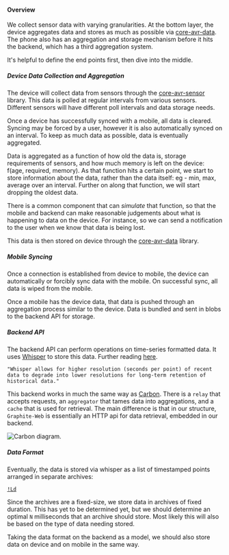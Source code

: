 #### Overview

We collect sensor data with varying granularities. At the bottom layer, the device aggregates data and stores as much as possible via [core-avr-data](core-avr-data.md). The phone also has an aggregation and storage mechanism before it hits the backend, which has a third aggregation system.

It's helpful to define the end points first, then dive into the middle.

##### Device Data Collection and Aggregation

The device will collect data from sensors through the [core-avr-sensor](core-avr-sensor.md) library. This data is polled at regular intervals from various sensors. Different sensors will have different poll intervals and data storage needs.

Once a device has successfully synced with a mobile, all data is cleared. Syncing may be forced by a user, however it is also automatically synced on an interval. To keep as much data as possible, data is eventually aggregated.

Data is aggregated as a function of how old the data is, storage requirements of sensors, and how much memory is left on the device: f(age, required, memory). As that function hits a certain point, we start to store information about the data, rather than the data itself: eg - min, max, average over an interval. Further on along that function, we will start dropping the oldest data.

There is a common component that can _simulate_ that function, so that the mobile and backend can make reasonable judgements about what is happening to data on the device. For instance, so we can send a notification to the user when we know that data is being lost.

This data is then stored on device through the [core-avr-data](core-avr-data.md) library.

##### Mobile Syncing

Once a connection is established from device to mobile, the device can automatically or forcibly sync data with the mobile. On successful sync, all data is wiped from the mobile.

Once a mobile has the device data, that data is pushed through an aggregation process similar to the device. Data is bundled and sent in blobs to the backend API for storage.

##### Backend API

The backend API can perform operations on time-series formatted data. It uses [Whisper](https://github.com/graphite-project/whisper) to store this data. Further reading [here](http://graphite.readthedocs.io/en/latest/whisper.html).

```"Whisper allows for higher resolution (seconds per point) of recent data to degrade into lower resolutions for long-term retention of historical data."```

This backend works in much the same way as [Carbon](https://github.com/graphite-project/carbon). There is a `relay` that accepts requests, an `aggregator` that tames data into aggregations, and a `cache` that is used for retrieval. The main difference is that in our structure, `Graphite-Web` is essentially an HTTP api for data retrieval, embedded in our backend.

![Carbon diagram.](https://raw.githubusercontent.com/graphite-project/graphite-web/master/webapp/content/img/overview.png)

##### Data Format

Eventually, the data is stored via whisper as a list of timestamped points arranged in separate archives:

[`!Ld`](https://docs.python.org/3/library/struct.html#format-strings)

Since the archives are a fixed-size, we store data in archives of fixed duration. This has yet to be determined yet, but we should determine an optimal `N` milliseconds that an archive should store. Most likely this will also be based on the type of data needing stored.

Taking the data format on the backend as a model, we should also store data on device and on mobile in the same way.
